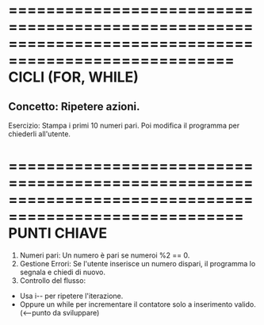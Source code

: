 ======================================================================================================
                                      CICLI (FOR, WHILE)
======================================================================================================
Concetto: Ripetere azioni.
--------------------------------------------------------------------
Esercizio: Stampa i primi 10 numeri pari.
           Poi modifica il programma per chiederli all'utente.

=======================================================================================================
                                          PUNTI CHIAVE
=======================================================================================================
1. Numeri pari: Un numero è pari se numeroi %2 == 0.
2. Gestione Errori: Se l'utente inserisce un numero dispari, il programma lo segnala e chiedi di nuovo.
3. Controllo del flusso:
  - Usa i-- per ripetere l'iterazione.
  - Oppure un while per incrementare il contatore solo a inserimento valido. (<--punto da sviluppare)
